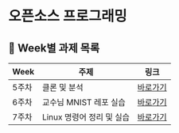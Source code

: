 # 오픈소스 프로그래밍

## 📍 Week별 과제 목록

| Week | 주제 | 링크 |
|------|------|------|
| 5주차 | 클론 및 분석 | [바로가기](./week05/5주차정리.md) |
| 6주차 | 교수님 MNIST 레포 실습 | [바로가기](./week06/6주차정리.md) |
| 7주차 | Linux 명령어 정리 및 실습 | [바로가기](./week07/7주차정리.md) |